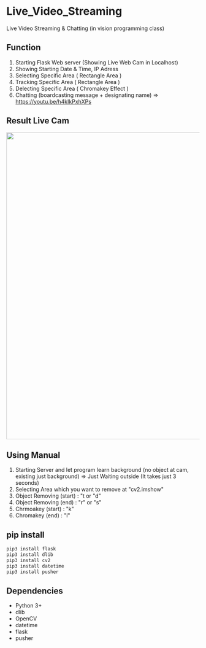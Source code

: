 


# Live_Video_Streaming
Live Video Streaming & Chatting (in vision programming class)

## Function

1. Starting Flask Web server (Showing Live Web Cam in Localhost)
2. Showing Starting Date & Time, IP Adress
3. Selecting Specific Area ( Rectangle Area )
4. Tracking Specific Area ( Rectangle Area )
5. Delecting Specific Area ( Chromakey Effect )
6. Chatting (boardcasting message + designating name) 
  => https://youtu.be/h4kIkPxhXPs

## Result Live Cam
<div>
  <img width="800" src="https://user-images.githubusercontent.com/37185394/60860487-b8eb7480-a251-11e9-8304-d4d75a810495.gif"/>
</div>

## Using Manual

1. Starting Server and let program learn background 
(no object at cam, existing just background) => Just Waiting outside (It takes just 3 seconds)
2. Selecting Area which you want to remove at "cv2.imshow"
3. Object Removing (start) : "t or "d"
4. Object Removing (end) : "r" or "s"
5. Chrmoakey (start) : "k"
6. Chromakey (end) : "l"
 
## pip install

```python
pip3 install flask
pip3 install dlib
pip3 install cv2
pip3 install datetime
pip3 install pusher
``` 

## Dependencies
- Python 3+
- dlib
- OpenCV
- datetime
- flask
- pusher
